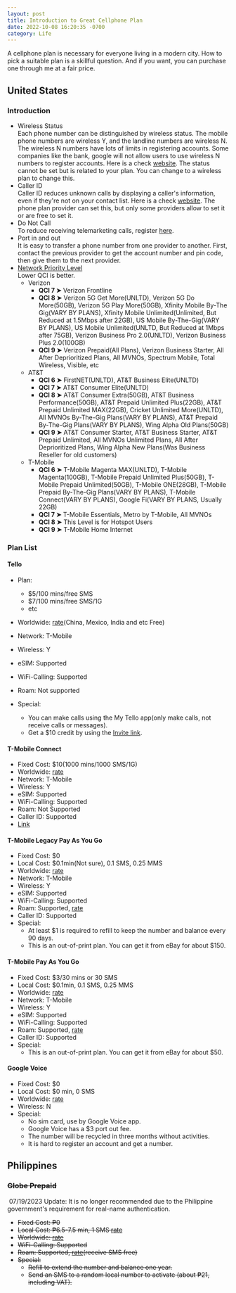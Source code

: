 ```yaml
---
layout: post
title: Introduction to Great Cellphone Plan
date: 2022-10-08 16:20:35 -0700
category: Life
---
```


A cellphone plan is necessary for everyone living in a modern city. How to pick a suitable plan is a skillful question. And if you want, you can purchase one through me at a fair price.

## United States

### Introduction

- Wireless Status  
  Each phone number can be distinguished by wireless status. The mobile phone numbers are wireless Y, and the landline numbers are wireless N. The wireless N numbers have lots of limits in registering accounts. Some companies like the bank, google will not allow users to use wireless N numbers to register accounts. Here is a check [website](https://freecarrierlookup.com). The status cannot be set but is related to your plan. You can change to a wireless plan to change this.
- Caller ID  
  Caller ID reduces unknown calls by displaying a caller's information, even if they're not on your contact list. Here is a check [website](https://apeiron.io/cnam). The phone plan provider can set this, but only some providers allow to set it or are free to set it.
- Do Not Call  
  To reduce receiving telemarketing calls, register [here](https://www.donotcall.gov).
- Port in and out  
  It is easy to transfer a phone number from one provider to another. First, contact the previous provider to get the account number and pin code, then give them to the next provider.
- [Network Priority Level](https://www.reddit.com/r/NoContract/comments/tn4733/qci_level_explained_2022_march_lower_qci_is_better/)  
   Lower QCI is better.
  - Verizon
    - **QCI 7 ➤** Verizon Frontline
    - **QCI 8 ➤** Verizon 5G Get More(UNLTD), Verizon 5G Do More(50GB), Verizon 5G Play More(50GB), Xfinity Mobile By-The Gig(VARY BY PLANS), Xfinity Mobile Unlimited(Unlimited, But Reduced at 1.5Mbps after 22GB), US Mobile By-The-Gig(VARY BY PLANS), US Mobile Unlimited(UNLTD, But Reduced at 1Mbps after 75GB), Verizon Business Pro 2.0(UNLTD), Verizon Business Plus 2.0(100GB)
    - **QCI 9 ➤** Verizon Prepaid(All Plans), Verizon Business Starter, All After Deprioritized Plans, All MVNOs, Spectrum Mobile, Total Wireless, Visible, etc
  - AT&T
    - **QCI 6 ➤** FirstNET(UNLTD), AT&T Business Elite(UNLTD)
    - **QCI 7 ➤** AT&T Consumer Elite(UNLTD)
    - **QCI 8 ➤** AT&T Consumer Extra(50GB), AT&T Business Performance(50GB), AT&T Prepaid Unlimited Plus(22GB), AT&T Prepaid Unlimited MAX(22GB), Cricket Unlimited More(UNLTD), All MVNOs By-The-Gig Plans(VARY BY PLANS), AT&T Prepaid By-The-Gig Plans(VARY BY PLANS), Wing Alpha Old Plans(50GB)
    - **QCI 9 ➤** AT&T Consumer Starter, AT&T Business Starter, AT&T Prepaid Unlimited, All MVNOs Unlimited Plans, All After Deprioritized Plans, Wing Alpha New Plans(Was Business Reseller for old customers)
  - T-Mobile
    - **QCI 6 ➤** T-Mobile Magenta MAX(UNLTD), T-Mobile Magenta(100GB), T-Mobile Prepaid Unlimited Plus(50GB), T-Mobile Prepaid Unlimited(50GB), T-Mobile ONE(28GB), T-Mobile Prepaid By-The-Gig Plans(VARY BY PLANS), T-Mobile Connect(VARY BY PLANS), Google Fi(VARY BY PLANS, Usually 22GB)
    - **QCI 7 ➤** T-Mobile Essentials, Metro by T-Mobile, All MVNOs
    - **QCI 8 ➤** This Level is for Hotspot Users
    - **QCI 9 ➤** T-Mobile Home Internet

### Plan List

#### Tello

- Plan:

  - $5/100 mins/free SMS
  - $7/100 mins/free SMS/1G
  - etc

- Worldwide: [rate](https://tello.com/free-international-countries)(China, Mexico, India and etc Free)
- Network: T-Mobile
- Wireless: Y
- eSIM: Supported
- WiFi-Calling: Supported
- Roam: Not supported
- Special:
  - You can make calls using the My Tello app(only make calls, not receive calls or messages).
  - Get a $10 credit by using the [Invite link](https://tello.com/account/register?_referral=P3QGJ58G).

#### T-Mobile Connect

- Fixed Cost: $10(1000 mins/1000 SMS/1G)
- Worldwide: [rate](https://www.t-mobile.com/coverage/international-calling)
- Network: T-Mobile
- Wireless: Y
- eSIM: Supported
- WiFi-Calling: Supported
- Roam: Not Supported
- Caller ID: Supported
- [Link](https://prepaid.t-mobile.com/prepaid-plans/connect)

#### T-Mobile Legacy Pay As You Go

- Fixed Cost: $0
- Local Cost: $0.1min(Not sure), 0.1 SMS, 0.25 MMS
- Worldwide: [rate](https://www.t-mobile.com/coverage/international-calling)
- Network: T-Mobile
- Wireless: Y
- eSIM: Supported
- WiFi-Calling: Supported
- Roam: Supported, [rate](https://www.t-mobile.com/coverage/prepaid-international-roaming)
- Caller ID: Supported
- Special:
  - At least $1 is required to refill to keep the number and balance every 90 days.
  - This is an out-of-print plan. You can get it from eBay for about $150.

#### T-Mobile Pay As You Go

- Fixed Cost: $3/30 mins or 30 SMS
- Local Cost: $0.1min, 0.1 SMS, 0.25 MMS
- Worldwide: [rate](https://www.t-mobile.com/coverage/international-calling)
- Network: T-Mobile
- Wireless: Y
- eSIM: Supported
- WiFi-Calling: Supported
- Roam: Supported, [rate](https://www.t-mobile.com/coverage/prepaid-international-roaming)
- Caller ID: Supported
- Special:
  - This is an out-of-print plan. You can get it from eBay for about $50.

#### Google Voice

- Fixed Cost: $0
- Local Cost: $0 min, 0 SMS
- Worldwide: [rate](https://voice.google.com/u/0/rates)
- Wireless: N
- Special:
  - No sim card, use by Google Voice app.
  - Google Voice has a $3 port out fee.
  - The number will be recycled in three months without activities.
  - It is hard to register an account and get a number.

## Philippines

### ~~Globe Prepaid~~

​	07/19/2023 Update: It is no longer recommended due to the Philippine government's requirement for real-name authentication.

- ~~Fixed Cost: ₱0~~
- ~~Local Cost: ₱6.5-7.5 min, 1 SMS [rate](https://www.globe.com.ph/prepaid.html)~~
- ~~Worldwide: [rate](https://www.globe.com.ph/international.html)~~
- ~~WiFi-Calling: Supported~~
- ~~Roam: Supported, [rate](https://www.globe.com.ph/international/roaming.html)(receive SMS free)~~
- ~~Special:~~
  - ~~Refill to extend the number and balance one year.~~
  - ~~Send an SMS to a random local number to activate (about ₱21, including VAT).~~

